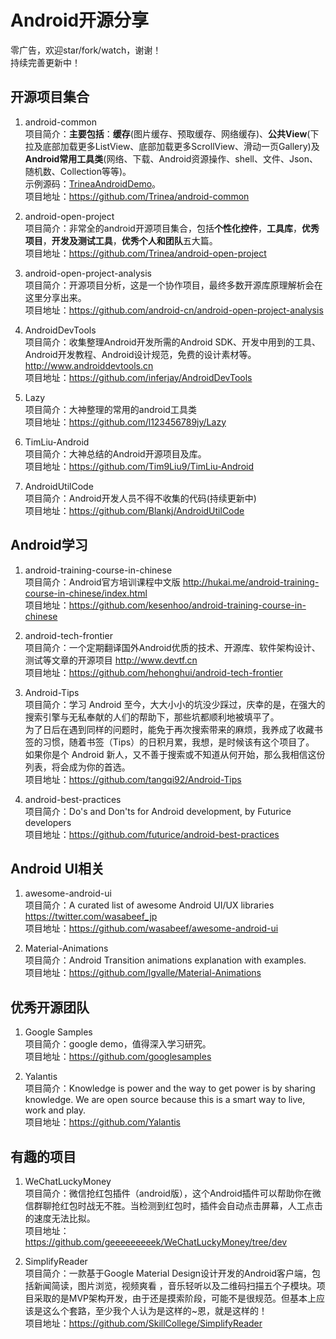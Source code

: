# Android开源分享
零广告，欢迎star/fork/watch，谢谢！  
持续完善更新中！
## 开源项目集合
1. android-common   
项目简介：**主要包括**：<strong>缓存</strong>(图片缓存、预取缓存、网络缓存)、<strong>公共View</strong>(下拉及底部加载更多ListView、底部加载更多ScrollView、滑动一页Gallery)及<strong>Android常用工具类</strong>(网络、下载、Android资源操作、shell、文件、Json、随机数、Collection等等)。      
示例源码：[TrineaAndroidDemo](https://github.com/Trinea/AndroidDemo)。  
项目地址：https://github.com/Trinea/android-common  

1. android-open-project  
项目简介：非常全的android开源项目集合，包括**个性化控件**，**工具库**，**优秀项目**，**开发及测试工具**，**优秀个人和团队**五大篇。  
项目地址：https://github.com/Trinea/android-open-project  

1. android-open-project-analysis  
项目简介：开源项目分析，这是一个协作项目，最终多数开源库原理解析会在这里分享出来。  
项目地址：https://github.com/android-cn/android-open-project-analysis  

1. AndroidDevTools  
项目简介：收集整理Android开发所需的Android SDK、开发中用到的工具、Android开发教程、Android设计规范，免费的设计素材等。 http://www.androiddevtools.cn  
项目地址：https://github.com/inferjay/AndroidDevTools  

1. Lazy  
项目简介：大神整理的常用的android工具类  
项目地址：https://github.com/l123456789jy/Lazy  

1. TimLiu-Android  
项目简介：大神总结的Android开源项目及库。  
项目地址：https://github.com/Tim9Liu9/TimLiu-Android  

1. AndroidUtilCode  
项目简介：Android开发人员不得不收集的代码(持续更新中)  
项目地址：https://github.com/Blankj/AndroidUtilCode  

## Android学习
1. android-training-course-in-chinese  
项目简介：Android官方培训课程中文版 http://hukai.me/android-training-course-in-chinese/index.html  
项目地址：https://github.com/kesenhoo/android-training-course-in-chinese  

1. android-tech-frontier  
项目简介：一个定期翻译国外Android优质的技术、开源库、软件架构设计、测试等文章的开源项目 http://www.devtf.cn  
项目地址：https://github.com/hehonghui/android-tech-frontier  

1. Android-Tips  
项目简介：学习 Android 至今，大大小小的坑没少踩过，庆幸的是，在强大的搜索引擎与无私奉献的人们的帮助下，那些坑都顺利地被填平了。  
为了日后在遇到同样的问题时，能免于再次搜索带来的麻烦，我养成了收藏书签的习惯，随着书签（Tips）的日积月累，我想，是时候该有这个项目了。  
如果你是个 Android 新人，又不善于搜索或不知道从何开始，那么我相信这份列表，将会成为你的首选。  
项目地址：https://github.com/tangqi92/Android-Tips  

1. android-best-practices  
项目简介：Do's and Don'ts for Android development, by Futurice developers  
项目地址：https://github.com/futurice/android-best-practices  

## Android UI相关
1. awesome-android-ui  
项目简介：A curated list of awesome Android UI/UX libraries https://twitter.com/wasabeef_jp  
项目地址：https://github.com/wasabeef/awesome-android-ui  

1. Material-Animations  
项目简介：Android Transition animations explanation with examples.  
项目地址：https://github.com/lgvalle/Material-Animations  

## 优秀开源团队
1. Google Samples  
项目简介：google demo，值得深入学习研究。  
项目地址：https://github.com/googlesamples  

1. Yalantis  
项目简介：Knowledge is power and the way to get power is by sharing knowledge. We are open source because this is a smart way to live, work and play.  
项目地址：https://github.com/Yalantis  

## 有趣的项目
1. WeChatLuckyMoney  
项目简介：微信抢红包插件（android版），这个Android插件可以帮助你在微信群聊抢红包时战无不胜。当检测到红包时，插件会自动点击屏幕，人工点击的速度无法比拟。  
项目地址：https://github.com/geeeeeeeeek/WeChatLuckyMoney/tree/dev  

1. SimplifyReader  
项目简介：一款基于Google Material Design设计开发的Android客户端，包括新闻简读，图片浏览，视频爽看 ，音乐轻听以及二维码扫描五个子模块。项目采取的是MVP架构开发，由于还是摸索阶段，可能不是很规范。但基本上应该是这么个套路，至少我个人认为是这样的~恩，就是这样的！  
项目地址：https://github.com/SkillCollege/SimplifyReader  
